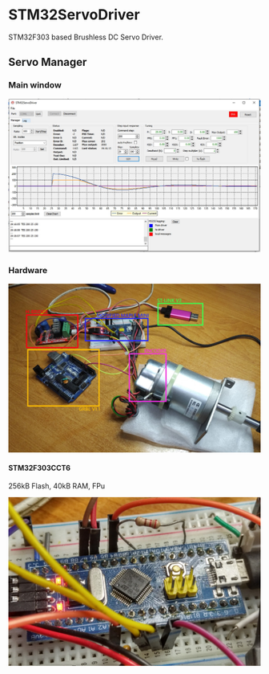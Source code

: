 # STM32ServoDriver
STM32F303 based Brushless DC Servo Driver.

## Servo Manager

### Main window

![Servo Manager Main Window](/Images/ManagerMainWindow.jpg)

### Hardware

![Hardware](/Images/Hardware1.jpg)

#### STM32F303CCT6

256kB Flash, 40kB RAM, FPu

![STM32F303CCT6](/Images/Hardware2.jpg)
